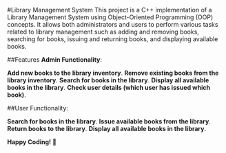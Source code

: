 #Library Management System
This project is a C++ implementation of a Library Management System using Object-Oriented Programming (OOP) concepts. It allows both administrators and users to perform various tasks related to library management such as adding and removing books, searching for books, issuing and returning books, and displaying available books.

##Features
**Admin Functionality**:

**Add new books to the library inventory**.
**Remove existing books from the library inventory**.
**Search for books in the library**.
**Display all available books in the library**.
**Check user details (which user has issued which book)**.

##User Functionality:

**Search for books in the library**.
**Issue available books from the library**.
**Return books to the library**.
**Display all available books in the library**.

**Happy Coding! 🚀**
